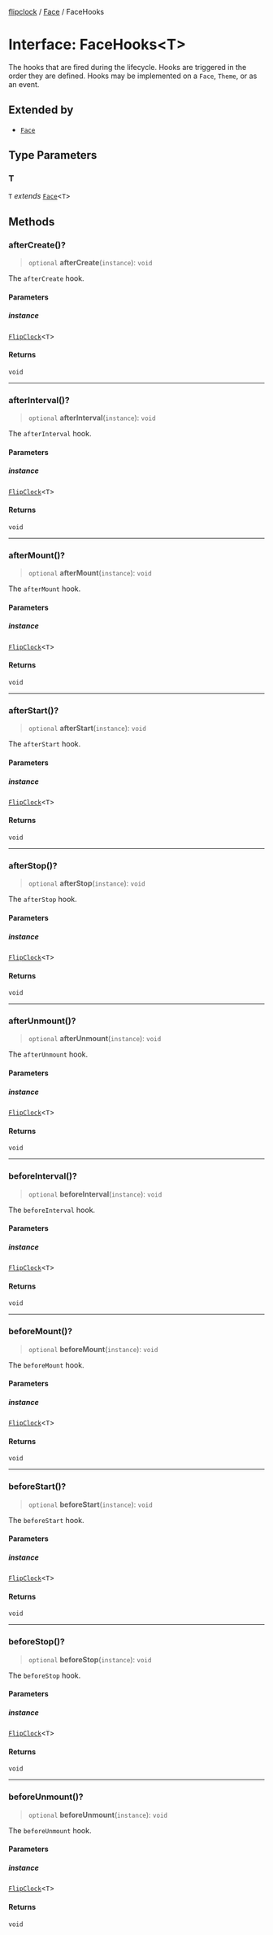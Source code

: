 [flipclock](../../index.md) / [Face](../index.md) / FaceHooks

# Interface: FaceHooks\<T\>

The hooks that are fired during the lifecycle. Hooks are triggered in the
order they are defined. Hooks may be implemented on a `Face`, `Theme`, or
as an event.

## Extended by

- [`Face`](Face.md)

## Type Parameters

### T

`T` *extends* [`Face`](Face.md)\<`T`\>

## Methods

### afterCreate()?

> `optional` **afterCreate**(`instance`): `void`

The `afterCreate` hook.

#### Parameters

##### instance

[`FlipClock`](../../FlipClock/classes/FlipClock.md)\<`T`\>

#### Returns

`void`

***

### afterInterval()?

> `optional` **afterInterval**(`instance`): `void`

The `afterInterval` hook.

#### Parameters

##### instance

[`FlipClock`](../../FlipClock/classes/FlipClock.md)\<`T`\>

#### Returns

`void`

***

### afterMount()?

> `optional` **afterMount**(`instance`): `void`

The `afterMount` hook.

#### Parameters

##### instance

[`FlipClock`](../../FlipClock/classes/FlipClock.md)\<`T`\>

#### Returns

`void`

***

### afterStart()?

> `optional` **afterStart**(`instance`): `void`

The `afterStart` hook.

#### Parameters

##### instance

[`FlipClock`](../../FlipClock/classes/FlipClock.md)\<`T`\>

#### Returns

`void`

***

### afterStop()?

> `optional` **afterStop**(`instance`): `void`

The `afterStop` hook.

#### Parameters

##### instance

[`FlipClock`](../../FlipClock/classes/FlipClock.md)\<`T`\>

#### Returns

`void`

***

### afterUnmount()?

> `optional` **afterUnmount**(`instance`): `void`

The `afterUnmount` hook.

#### Parameters

##### instance

[`FlipClock`](../../FlipClock/classes/FlipClock.md)\<`T`\>

#### Returns

`void`

***

### beforeInterval()?

> `optional` **beforeInterval**(`instance`): `void`

The `beforeInterval` hook.

#### Parameters

##### instance

[`FlipClock`](../../FlipClock/classes/FlipClock.md)\<`T`\>

#### Returns

`void`

***

### beforeMount()?

> `optional` **beforeMount**(`instance`): `void`

The `beforeMount` hook.

#### Parameters

##### instance

[`FlipClock`](../../FlipClock/classes/FlipClock.md)\<`T`\>

#### Returns

`void`

***

### beforeStart()?

> `optional` **beforeStart**(`instance`): `void`

The `beforeStart` hook.

#### Parameters

##### instance

[`FlipClock`](../../FlipClock/classes/FlipClock.md)\<`T`\>

#### Returns

`void`

***

### beforeStop()?

> `optional` **beforeStop**(`instance`): `void`

The `beforeStop` hook.

#### Parameters

##### instance

[`FlipClock`](../../FlipClock/classes/FlipClock.md)\<`T`\>

#### Returns

`void`

***

### beforeUnmount()?

> `optional` **beforeUnmount**(`instance`): `void`

The `beforeUnmount` hook.

#### Parameters

##### instance

[`FlipClock`](../../FlipClock/classes/FlipClock.md)\<`T`\>

#### Returns

`void`
